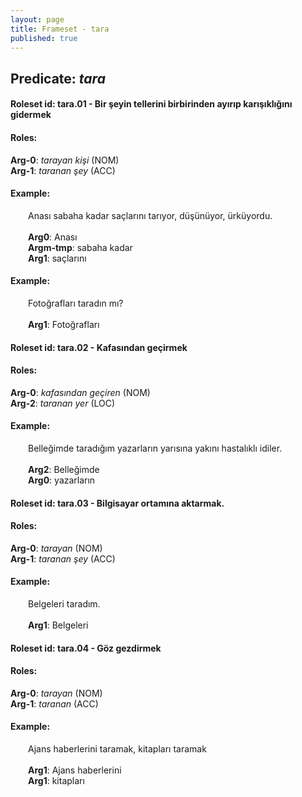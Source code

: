 ```yaml
---
layout: page
title: Frameset - tara
published: true
---
```

<h2>Predicate: <i>tara</i></h2>
<h4>Roleset id: tara.01 - Bir şeyin tellerini birbirinden ayırıp karışıklığını gidermek<br>
<h4>Roles:</h4>
<b>Arg-0</b>: <i>tarayan kişi</i>  (NOM) <br>
<b>Arg-1</b>: <i>taranan şey</i>  (ACC) <br>
<h4>Example:</h4>
&emsp;&emsp;Anası sabaha kadar saçlarını tarıyor, düşünüyor, ürküyordu.<br><br>
&emsp;&emsp;<b>Arg0</b>:  Anası<br>
&emsp;&emsp;<b>Argm-tmp</b>:  sabaha kadar<br>
&emsp;&emsp;<b>Arg1</b>:  saçlarını<br>

<h4>Example:</h4>
&emsp;&emsp;Fotoğrafları taradın mı?<br><br>
&emsp;&emsp;<b>Arg1</b>:  Fotoğrafları<br>

<h4>Roleset id: tara.02 - Kafasından geçirmek<br>
<h4>Roles:</h4>
<b>Arg-0</b>: <i>kafasından geçiren</i>  (NOM) <br>
<b>Arg-2</b>: <i>taranan yer</i>  (LOC) <br>
<h4>Example:</h4>
&emsp;&emsp;Belleğimde taradığım yazarların yarısına yakını hastalıklı idiler.<br><br>
&emsp;&emsp;<b>Arg2</b>:  Belleğimde<br>
&emsp;&emsp;<b>Arg0</b>:  yazarların<br>

<h4>Roleset id: tara.03 - Bilgisayar ortamına aktarmak.<br>
<h4>Roles:</h4>
<b>Arg-0</b>: <i>tarayan</i>  (NOM) <br>
<b>Arg-1</b>: <i>taranan şey</i>  (ACC) <br>
<h4>Example:</h4>
&emsp;&emsp;Belgeleri taradım.<br><br>
&emsp;&emsp;<b>Arg1</b>:  Belgeleri<br>

<h4>Roleset id: tara.04 - Göz gezdirmek<br>
<h4>Roles:</h4>
<b>Arg-0</b>: <i>tarayan</i>  (NOM) <br>
<b>Arg-1</b>: <i>taranan</i>  (ACC) <br>
<h4>Example:</h4>
&emsp;&emsp;Ajans haberlerini taramak, kitapları taramak<br><br>
&emsp;&emsp;<b>Arg1</b>:  Ajans haberlerini<br>
&emsp;&emsp;<b>Arg1</b>:  kitapları<br>

